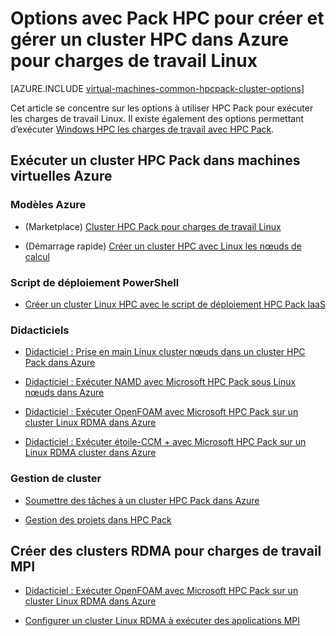 <properties
 pageTitle="Options de cluster Linux HPC Pack dans le cloud | Microsoft Azure"
 description="Découvrez les options avec Microsoft HPC Pack pour créer et gérer un Linux haute performance computing cluster (HPC) dans le cloud Azure"
 services="virtual-machines-linux,cloud-services"
 documentationCenter=""
 authors="dlepow"
 manager="timlt"
 editor=""
 tags="azure-resource-manager,azure-service-management,hpc-pack"/>
<tags
ms.service="virtual-machines-linux"
 ms.devlang="na"
 ms.topic="article"
 ms.tgt_pltfrm="vm-linux"
 ms.workload="big-compute"
 ms.date="09/26/2016"
 ms.author="danlep"/>

# <a name="options-with-hpc-pack-to-create-and-manage-an-hpc-cluster-in-azure-for-linux-workloads"></a>Options avec Pack HPC pour créer et gérer un cluster HPC dans Azure pour charges de travail Linux

[AZURE.INCLUDE [virtual-machines-common-hpcpack-cluster-options](../../includes/virtual-machines-common-hpcpack-cluster-options.md)]

Cet article se concentre sur les options à utiliser HPC Pack pour exécuter les charges de travail Linux. Il existe également des options permettant d’exécuter [Windows HPC les charges de travail avec HPC Pack](virtual-machines-windows-hpcpack-cluster-options.md).

## <a name="run-an-hpc-pack-cluster-in-azure-vms"></a>Exécuter un cluster HPC Pack dans machines virtuelles Azure

### <a name="azure-templates"></a>Modèles Azure


* (Marketplace) [Cluster HPC Pack pour charges de travail Linux](https://azure.microsoft.com/marketplace/partners/microsofthpc/newclusterlinuxcn/)

* (Démarrage rapide) [Créer un cluster HPC avec Linux les nœuds de calcul](https://github.com/Azure/azure-quickstart-templates/tree/master/create-hpc-cluster-linux-cn)


### <a name="powershell-deployment-script"></a>Script de déploiement PowerShell

* [Créer un cluster Linux HPC avec le script de déploiement HPC Pack IaaS](virtual-machines-linux-classic-hpcpack-cluster-powershell-script.md)

### <a name="tutorials"></a>Didacticiels

* [Didacticiel : Prise en main Linux cluster nœuds dans un cluster HPC Pack dans Azure](virtual-machines-linux-classic-hpcpack-cluster.md)

* [Didacticiel : Exécuter NAMD avec Microsoft HPC Pack sous Linux nœuds dans Azure](virtual-machines-linux-classic-hpcpack-cluster-namd.md)

* [Didacticiel : Exécuter OpenFOAM avec Microsoft HPC Pack sur un cluster Linux RDMA dans Azure](virtual-machines-linux-classic-hpcpack-cluster-openfoam.md)

* [Didacticiel : Exécuter étoile-CCM + avec Microsoft HPC Pack sur un Linux RDMA cluster dans Azure](virtual-machines-linux-classic-hpcpack-cluster-starccm.md)

### <a name="cluster-management"></a>Gestion de cluster

* [Soumettre des tâches à un cluster HPC Pack dans Azure](virtual-machines-windows-hpcpack-cluster-submit-jobs.md)

* [Gestion des projets dans HPC Pack](https://technet.microsoft.com/library/jj899585.aspx)


## <a name="create-rdma-clusters-for-mpi-workloads"></a>Créer des clusters RDMA pour charges de travail MPI

* [Didacticiel : Exécuter OpenFOAM avec Microsoft HPC Pack sur un cluster Linux RDMA dans Azure](virtual-machines-linux-classic-hpcpack-cluster-openfoam.md)

* [Configurer un cluster Linux RDMA à exécuter des applications MPI](virtual-machines-linux-classic-rdma-cluster.md)

